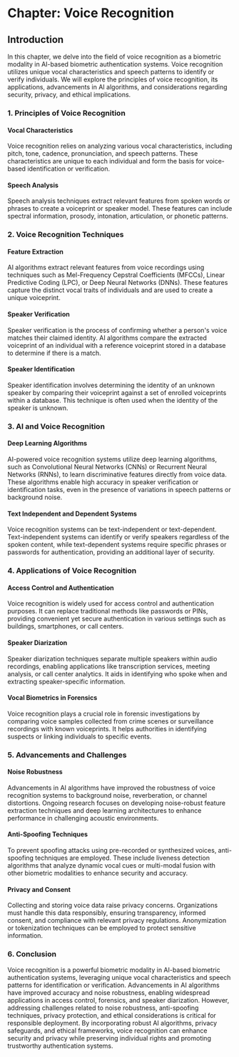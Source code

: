 Chapter: Voice Recognition
==========================

Introduction
------------

In this chapter, we delve into the field of voice recognition as a biometric modality in AI-based biometric authentication systems. Voice recognition utilizes unique vocal characteristics and speech patterns to identify or verify individuals. We will explore the principles of voice recognition, its applications, advancements in AI algorithms, and considerations regarding security, privacy, and ethical implications.

### 1. Principles of Voice Recognition

#### Vocal Characteristics

Voice recognition relies on analyzing various vocal characteristics, including pitch, tone, cadence, pronunciation, and speech patterns. These characteristics are unique to each individual and form the basis for voice-based identification or verification.

#### Speech Analysis

Speech analysis techniques extract relevant features from spoken words or phrases to create a voiceprint or speaker model. These features can include spectral information, prosody, intonation, articulation, or phonetic patterns.

### 2. Voice Recognition Techniques

#### Feature Extraction

AI algorithms extract relevant features from voice recordings using techniques such as Mel-Frequency Cepstral Coefficients (MFCCs), Linear Predictive Coding (LPC), or Deep Neural Networks (DNNs). These features capture the distinct vocal traits of individuals and are used to create a unique voiceprint.

#### Speaker Verification

Speaker verification is the process of confirming whether a person's voice matches their claimed identity. AI algorithms compare the extracted voiceprint of an individual with a reference voiceprint stored in a database to determine if there is a match.

#### Speaker Identification

Speaker identification involves determining the identity of an unknown speaker by comparing their voiceprint against a set of enrolled voiceprints within a database. This technique is often used when the identity of the speaker is unknown.

### 3. AI and Voice Recognition

#### Deep Learning Algorithms

AI-powered voice recognition systems utilize deep learning algorithms, such as Convolutional Neural Networks (CNNs) or Recurrent Neural Networks (RNNs), to learn discriminative features directly from voice data. These algorithms enable high accuracy in speaker verification or identification tasks, even in the presence of variations in speech patterns or background noise.

#### Text Independent and Dependent Systems

Voice recognition systems can be text-independent or text-dependent. Text-independent systems can identify or verify speakers regardless of the spoken content, while text-dependent systems require specific phrases or passwords for authentication, providing an additional layer of security.

### 4. Applications of Voice Recognition

#### Access Control and Authentication

Voice recognition is widely used for access control and authentication purposes. It can replace traditional methods like passwords or PINs, providing convenient yet secure authentication in various settings such as buildings, smartphones, or call centers.

#### Speaker Diarization

Speaker diarization techniques separate multiple speakers within audio recordings, enabling applications like transcription services, meeting analysis, or call center analytics. It aids in identifying who spoke when and extracting speaker-specific information.

#### Vocal Biometrics in Forensics

Voice recognition plays a crucial role in forensic investigations by comparing voice samples collected from crime scenes or surveillance recordings with known voiceprints. It helps authorities in identifying suspects or linking individuals to specific events.

### 5. Advancements and Challenges

#### Noise Robustness

Advancements in AI algorithms have improved the robustness of voice recognition systems to background noise, reverberation, or channel distortions. Ongoing research focuses on developing noise-robust feature extraction techniques and deep learning architectures to enhance performance in challenging acoustic environments.

#### Anti-Spoofing Techniques

To prevent spoofing attacks using pre-recorded or synthesized voices, anti-spoofing techniques are employed. These include liveness detection algorithms that analyze dynamic vocal cues or multi-modal fusion with other biometric modalities to enhance security and accuracy.

#### Privacy and Consent

Collecting and storing voice data raise privacy concerns. Organizations must handle this data responsibly, ensuring transparency, informed consent, and compliance with relevant privacy regulations. Anonymization or tokenization techniques can be employed to protect sensitive information.

### 6. Conclusion

Voice recognition is a powerful biometric modality in AI-based biometric authentication systems, leveraging unique vocal characteristics and speech patterns for identification or verification. Advancements in AI algorithms have improved accuracy and noise robustness, enabling widespread applications in access control, forensics, and speaker diarization. However, addressing challenges related to noise robustness, anti-spoofing techniques, privacy protection, and ethical considerations is critical for responsible deployment. By incorporating robust AI algorithms, privacy safeguards, and ethical frameworks, voice recognition can enhance security and privacy while preserving individual rights and promoting trustworthy authentication systems.
